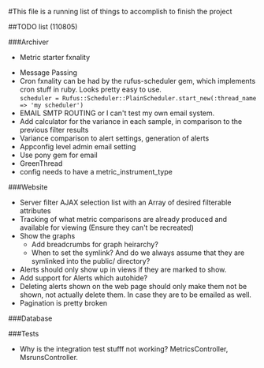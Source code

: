 #This file is a running list of things to accomplish to finish the project

##TODO list (110805)

###Archiver
-	Metric starter fxnality
*	Message Passing
* Cron fxnality can be had by the rufus-scheduler gem, which implements cron stuff in ruby.  Looks pretty easy to use.  
		`scheduler = Rufus::Scheduler::PlainScheduler.start_new(:thread_name => 'my scheduler')`
* EMAIL SMTP ROUTING or I can't test my own email system.
* Add calculator for the variance in each sample, in comparison to the previous filter results
* Variance comparison to alert settings, generation of alerts
* Appconfig level admin email setting
* Use pony gem for email
* GreenThread
* config needs to have a metric\_instrument\_type

###Website
  - Server filter AJAX selection list with an Array of desired filterable attributes
  - Tracking of what metric comparisons are already produced and available for viewing (Ensure they can't be recreated)
  - Show the graphs
    - Add breadcrumbs for graph heirarchy?
    - When to set the symlink? And do we always assume that they are
      symlinked into the public/ directory?
  - Alerts should only show up in views if they are marked to show.
  - Add support for Alerts which autohide?
  - Deleting alerts shown on the web page should only make them not be
    shown, not actually delete them. In case they are to be emailed as
    well.
  - Pagination is pretty broken

###Database


###Tests
* Why is the integration test stufff not working? MetricsController,
  MsrunsController.
